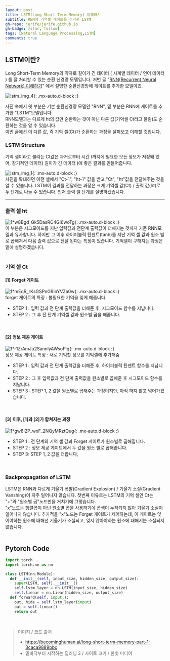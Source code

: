 ```yaml
---
layout: post
title: LSTM(Long Short-Term Memory) 이해하기
subtitle: RNN에 기억셀 게이트를 추가한 LSTM
gh-repo: jerife/jerife.github.io
gh-badge: [star, follow]
tags: [Natural Language Processing,LSTM]
comments: true
---
```


## LSTM이란?
Long Short-Term Memory의 약자로 길이가 긴 데이터 ( 시계열 데이터 / 언어 데이터 ) 를 잘 처리할 수 있는 순환 신경망 모델입니다.
저번 글 "[RNN(Recurrent Neural Network) 이해하기](https://jerife.github.io/2021-06-05-rnn/)" 에서 설명한 순환신경망에 게이트를 추가한 모델이죠. <br/>

![lstm_img_4](https://user-images.githubusercontent.com/68190553/120913053-308cdd00-c6cf-11eb-9572-9c0e0cd6bcb0.png){: .mx-auto.d-block :} <br/>

사진 속에서 윗 부분은 기본 순환신경망 모델인 "RNN", 밑 부분은 RNN에 게이트를 추가한 "LSTM"모델입니다. <br/>
RNN모델과는 다르게 ht의 값만 순환하는 것이 아닌 다른 값(기억셀 Ct라고 불림)도 순환하는 것을 알 수 있습니다. <br/>
이번 글에선 이 다른 값, 즉 기억 셀(Ct)가 순환하는 과정을 살펴보고 이해할 것입니다. <br/>

### LSTM Structure
기억 셀이라고 불리는 Ct값은 과거로부터 시간 t까지에 필요한 모든 정보가 저장돼 있어, 장기적인 데이터( 길이가 긴 데이터 )에 좋은 결과를 만들어줍니다. <br/>

![lstm_img_1](https://user-images.githubusercontent.com/68190553/120913233-7b5b2480-c6d0-11eb-8eb4-3706594e6b0b.jpeg){: .mx-auto.d-block :} <br/>
사진을 확대하면 이전 셀에서 "Ct-1", "ht-1" 값을 받고 "Ct", "ht"값을 전달해주는 것을 알 수 있습니다.
LSTM이 결과를 전달하는 과정은 크게 기억셀 값(Ct) / 출력 값(ht)로 두 단계로 나눌 수 있습니다.
먼저 출력 셀 단계를 설명하겠습니다. 

***

### 출력 셀 ht <br/>
![1*w8Bgd_Gk5DasRC4GI6woTg](https://user-images.githubusercontent.com/68190553/120913640-78adfe80-c6d3-11eb-843a-67c476f84579.png){: .mx-auto.d-block :} <br/>
이 부분은 시그모이드를 지난 입력값과 전단계 출력값이 더해지는 것까지 기존 RNN모델과 유사합니다. 
하지만 그 이후  하이퍼볼릭 탄젠트(tanh)를 지난 기억 셀 값과 원소 별로 곱해져서 다음 출력 값으로 전달 된다는 특징이 있습니다. 기억셀이 구해지는 과정은 밑에 설명하겠습니다.<br/> <br/>


### 기억 셀 Ct
#### [1]  Forget 게이트 <br/>
![1*mEqR_rKsGSPnG9InYVZa0w](https://user-images.githubusercontent.com/68190553/120913405-04269000-c6d2-11eb-82cd-9973a6226b41.png){: .mx-auto.d-block :} <br/>
forget 게이트의 특징 : 불필요한 기억을 잊게 해줍니다. <br/>
* STEP 1 :  입력 값과 전 단계 출력값을 더해준 후, 시그모이드 함수를 지납니다.
* STEP 2 : 그 후 전 단계 기억셀 값과 원소별 곱을 해줍니다.
<br/>

#### [2] 정보 제공 게이트 <br/>
![1*r1ZrAmJu2SannlyAWsoPlg](https://user-images.githubusercontent.com/68190553/120913539-b65e5780-c6d2-11eb-82d1-39aa15ed5f21.png){: .mx-auto.d-block :} <br/>
정보 제공 게이트 특징 : 새로 기억할 정보를 기억셀에 추가해줌 <br/>
* STEP 1 : 입력 값과 전 단계 출력값을 더해준 후, 하이퍼볼릭 탄젠트 함수를 지납니다.
* STEP 2 : 그 후 입력값과 전 단계 출력값을  원소별로 곱해준 후 시그모이드 함수를 지납니다.
* STEP 3 : STEP 1, 2 값을 원소별로 곱해주는 과정이지만, 아직 하지 않고 넘어가겠습니다.
<br/>

#### [3] 이후, [1]과 [2]가 합쳐지는 과정 <br/>
![1*gw8I2P_wxF_2NQyMRztQug](https://user-images.githubusercontent.com/68190553/120913803-d42cbc00-c6d4-11eb-868d-6305930169c6.png){: .mx-auto.d-block :} <br/>
* STEP 1 : 전 단계의 기억 셀 값과 Forget 게이트가 원소별로 곱해집니다.
* STEP 2 : 정보 제공 게이트에서 두 값을 원소 별로 곱해줍니다.
* STEP 3: STEP 1, 2 값을 더합니다,
<br/>

### Backpropagation of LSTM
LSTM은 RNN과 다르게 기울기 폭발(Gradient Explosion) / 기울기 소실(Gradient Vanshing)이 자주 일어나지 않습니다. 첫번째 이유로는 LSTM의 기억 셀인 Ct는 "+"와 "원소별 곱"노드만을 거치기에 그렇습니다. <br/>
"x"노드는 행렬곱이 아닌 원소별 곱을 사용하기에 곱셈이 누적되지 않아 기울기 소실이 일어나지 않습니다.
추가적을 "x"노드는 Forget 게이트가 제어하는데, 이 게이트는 잊어야하는 원소에 대해선 기울기가 소실되고, 잊지 않아야하는 원소에 대해서는 소실되지 않습니다. <br/><br/>

## Pytorch Code
```python
import torch
import torch.nn as nn

class LSTM(nn.Module):
  def __init__(self, input_size, hidden_size, output_size):
    super(LSTM, self).__init__()
    self.lstm_layer = nn.LSTM(input_size, hidden_size)
    self.lienar = nn.Liear(hidden_size, output_size)
  def forward(self, input,):
    out, hide = self.lstm_layer(input)
    out = self.linear()
    return out
```
<br/>

> 이미지 / 코드 출처
> * https://becominghuman.ai/long-short-term-memory-part-1-3caca9889bbc
> * 밑바닥부터 시작하는 딥러닝 2 / 사이토 고키 / 한빛 미디어
